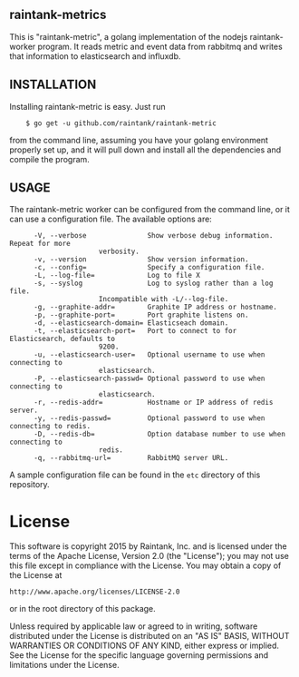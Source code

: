 ## raintank-metrics

This is "raintank-metric", a golang implementation of the nodejs
raintank-worker program. It reads metric and event data from rabbitmq and writes
that information to elasticsearch and influxdb.

INSTALLATION
------------

Installing raintank-metric is easy. Just run

```
	$ go get -u github.com/raintank/raintank-metric
```

from the command line, assuming you have your golang environment properly set
up, and it will pull down and install all the dependencies and compile the
program.

USAGE
-----

The raintank-metric worker can be configured from the command line, or it can
use a configuration file. The available options are:

```
	  -V, --verbose               Show verbose debug information. Repeat for more
				      verbosity.
	  -v, --version               Show version information.
	  -c, --config=               Specify a configuration file.
	  -L, --log-file=             Log to file X
	  -s, --syslog                Log to syslog rather than a log file.
				      Incompatible with -L/--log-file.
	  -g, --graphite-addr=        Graphite IP address or hostname.
	  -p, --graphite-port=        Port graphite listens on.
	  -d, --elasticsearch-domain= Elasticseach domain.
	  -t, --elasticsearch-port=   Port to connect to for Elasticsearch, defaults to
				      9200.
	  -u, --elasticsearch-user=   Optional username to use when connecting to
				      elasticsearch.
	  -P, --elasticsearch-passwd= Optional password to use when connecting to
				      elasticsearch.
	  -r, --redis-addr=           Hostname or IP address of redis server.
	  -y, --redis-passwd=         Optional password to use when connecting to redis.
	  -D, --redis-db=             Option database number to use when connecting to
				      redis.
	  -q, --rabbitmq-url=         RabbitMQ server URL.
```

A sample configuration file can be found in the `etc` directory of this 
repository.

License
=======

This software is copyright 2015 by Raintank, Inc. and is licensed under the
terms of the Apache License, Version 2.0 (the "License"); you may not use this file except in compliance with the License. You may obtain a copy of the License at

	http://www.apache.org/licenses/LICENSE-2.0

or in the root directory of this package.

Unless required by applicable law or agreed to in writing, software distributed under the License is distributed on an "AS IS" BASIS, WITHOUT WARRANTIES OR CONDITIONS OF ANY KIND, either express or implied. See the License for the specific language governing permissions and limitations under the License.
